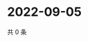 # 2022-09-05

共 0 条

<!-- BEGIN WEIBO -->
<!-- 最后更新时间 Mon Sep 05 2022 15:22:11 GMT+0800 (China Standard Time) -->

<!-- END WEIBO -->
